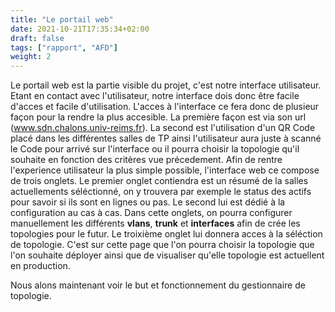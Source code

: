 ```yaml
---
title: "Le portail web"
date: 2021-10-21T17:35:34+02:00
draft: false
tags: ["rapport", "AFD"]
weight: 2
---
```


Le portail web est la partie visible du projet, c'est notre interface utilisateur.
Etant en contact avec l'utilisateur, notre interface dois donc être facile d'acces et facile d'utilisation.
L'acces à l'interface ce fera donc de plusieur façon pour la rendre la plus accesible. La première façon est via son url (www.sdn.chalons.univ-reims.fr). La second est l'utilisation d'un QR Code placé dans les différentes salles de TP ainsi l'utilisateur aura juste à scanné le Code pour arrivé sur l'interface ou il pourra choisir la topologie qu'il souhaite en fonction des critères vue précedement.
Afin de rentre l'experience utilisateur la plus simple possible, l'interface web ce compose de trois onglets.
Le premier onglet contiendra est un résumé de la salles actuellements séléctionné, on y trouvera par exemple le status des actifs pour savoir si ils sont en lignes ou pas.
Le second lui est dédié à la configuration au cas à cas. Dans cette onglets, on pourra configurer manuellement les différents **vlans**, **trunk** et **interfaces** afin de crée les topologies pour le futur.
Le troixième onglet lui donnera acces à la séléction de topologie. C'est sur cette page que l'on pourra choisir la topologie que l'on souhaite déployer ainsi que de visualiser qu'elle topologie est actuellent en production.

Nous alons maintenant voir le but et fonctionnement du gestionnaire de topologie.
